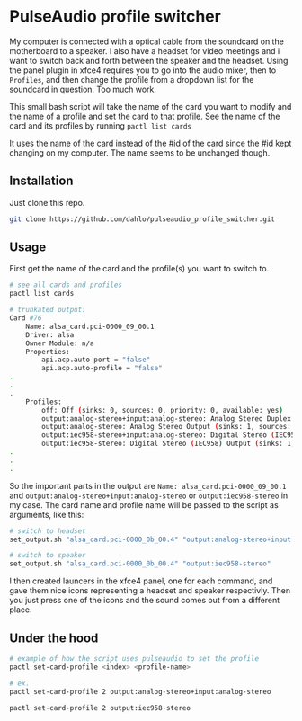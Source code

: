 # PulseAudio profile switcher

My computer is connected with a optical cable from the soundcard on the motherboard to a speaker. I also have a headset for video meetings and i want to switch back and forth between the speaker and the headset. Using the panel plugin in xfce4 requires you to go into the audio mixer, then to `Profiles`, and then change the profile from a dropdown list for the soundcard in question. Too much work.

This small bash script will take the name of the card you want to modify and the name of a profile and set the card to that profile. See the name of the card and its profiles by running `pactl list cards`

It uses the name of the card instead of the #id of the card since the #id kept changing on my computer. The name seems to be unchanged though.

## Installation

Just clone this repo.

```bash
git clone https://github.com/dahlo/pulseaudio_profile_switcher.git
```

## Usage

First get the name of the card and the profile(s) you want to switch to.

```bash
# see all cards and profiles
pactl list cards

# trunkated output:
Card #76
	Name: alsa_card.pci-0000_09_00.1
	Driver: alsa
	Owner Module: n/a
	Properties:
		api.acp.auto-port = "false"
		api.acp.auto-profile = "false"
.
.
.
	Profiles:
		off: Off (sinks: 0, sources: 0, priority: 0, available: yes)
		output:analog-stereo+input:analog-stereo: Analog Stereo Duplex (sinks: 1, sources: 1, priority: 6565, available: yes)
		output:analog-stereo: Analog Stereo Output (sinks: 1, sources: 0, priority: 6500, available: yes)
		output:iec958-stereo+input:analog-stereo: Digital Stereo (IEC958) Output + Analog Stereo Input (sinks: 1, sources: 1, priority: 5565, available: yes)
		output:iec958-stereo: Digital Stereo (IEC958) Output (sinks: 1, sources: 0, priority: 5500, available: yes)
.
.
.

```

So the important parts in the output are `Name: alsa_card.pci-0000_09_00.1` and `output:analog-stereo+input:analog-stereo` or `output:iec958-stereo` in my case. The card name and profile name will be passed to the script as arguments, like this:

```bash
# switch to headset
set_output.sh "alsa_card.pci-0000_0b_00.4" "output:analog-stereo+input:analog-stereo"

# switch to speaker
set_output.sh "alsa_card.pci-0000_0b_00.4" "output:iec958-stereo"
```

I then created launcers in the xfce4 panel, one for each command, and gave them nice icons representing a headset and speaker respectivly. Then you just press one of the icons and the sound comes out from a different place.

## Under the hood

```bash
# example of how the script uses pulseaudio to set the profile
pactl set-card-profile <index> <profile-name>

# ex.
pactl set-card-profile 2 output:analog-stereo+input:analog-stereo

pactl set-card-profile 2 output:iec958-stereo
```
